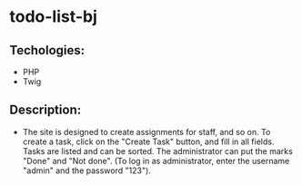 # todo-list-bj

## Techologies: 
- PHP
- Twig

## Description: 
- The site is designed to create assignments for staff, and so on.
To create a task, click on the "Create Task" button, and fill in all fields.
Tasks are listed and can be sorted. The administrator can put the marks "Done" and "Not done".
(To log in as administrator, enter the username "admin" and the password "123").
